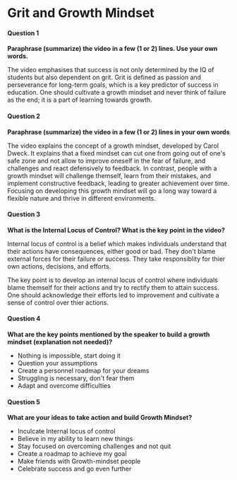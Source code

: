 # Grit and Growth Mindset

#### Question 1
**Paraphrase (summarize) the video in a few (1 or 2) lines. Use your own words.**

The video emphasises that success is not only determined by the IQ of students but also dependent on grit. Grit is defined as passion and perseverance for long-term goals, which is a key predictor of success in education. One should cultivate a growth mindset and never think of failure as the end; it is a part of learning towards growth.

#### Question 2
**Paraphrase (summarize) the video in a few (1 or 2) lines in your own words**

The video explains the concept of a growth mindset, developed by Carol Dweck. It explains that a fixed mindset can cut one from going out of one's safe zone and not allow to improve oneself in the fear of failure, and challenges and react defensively to feedback. In contrast, people with a growth mindset will challenge themself, learn from their mistakes, and implement constructive feedback, leading to greater achievement over time. Focusing on developing this growth mindset will go a long way toward a flexible nature and thrive in different environments.

#### Question 3
**What is the Internal Locus of Control? What is the key point in the video?**

Internal locus of control is a belief which makes individuals understand that their actions have consequences, either good or bad. They don't blame external forces for their failure or success. They take responsiblity for thier own actions, decisions, and efforts.

The key point is to develop an internal locus of control where individuals blame themself for their actions and try to rectify them to attain success. One should acknowledge their efforts led to improvement and cultivate a sense of control over thier actions.

#### Question 4
**What are the key points mentioned by the speaker to build a growth mindset (explanation not needed)?**

- Nothing is impossible, start doing it
- Question your assumptions
- Create a personnel roadmap for your dreams
- Struggling is necessary, don't fear them
- Adapt and overcome difficulties

#### Question 5
**What are your ideas to take action and build Growth Mindset?**

- Inculcate Internal locus of control
- Believe in my ability to learn new things
- Stay focused on overcoming challenges and not quit
- Create a roadmap to achieve my goal
- Make friends with Growth-mindset people
- Celebrate success and go even further 
